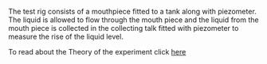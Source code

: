 The test rig consists of a mouthpiece fitted to a tank along with piezometer. The liquid is allowed to flow through the mouth piece and the liquid from the mouth piece is collected in the collecting talk fitted with piezometer to measure the rise of the liquid level.
<br/>

To read about the Theory of the experiment click [here](docs/4.Mouthpieces.pdf)

